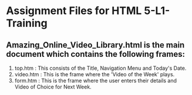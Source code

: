 # Assignment Files for HTML 5-L1-Training

## Amazing_Online_Video_Library.html is the main document which contains the following frames:
  1.  top.htm   : This consists of the Title, Navigation Menu and Today's Date.
  2.  video.htm : This is the frame where the 'Video of the Week' plays.
  3.  form.htm  : This is the frame where the user enters their details and Video of Choice for Next Week.
